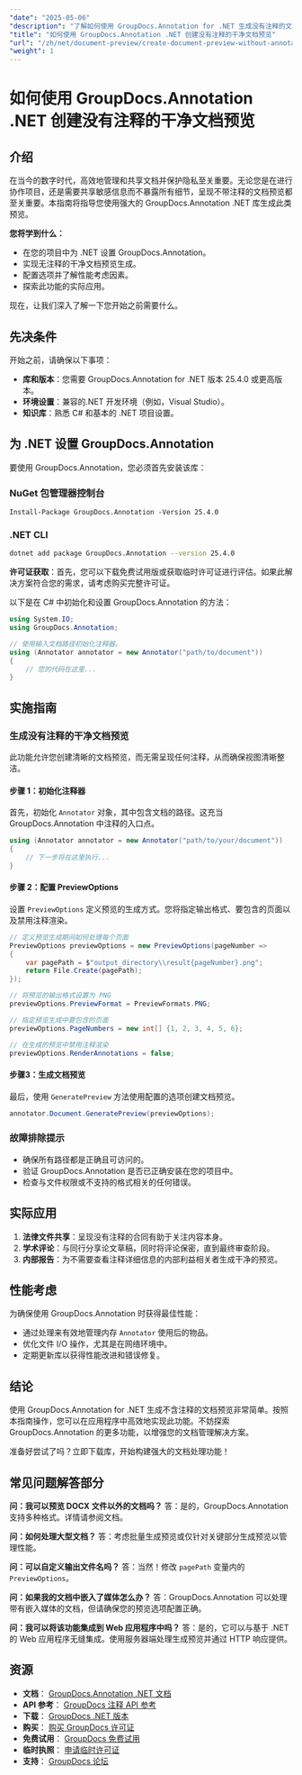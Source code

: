 ```yaml
---
"date": "2025-05-06"
"description": "了解如何使用 GroupDocs.Annotation for .NET 生成没有注释的文档预览，确保协作项目中的隐私和清晰度。"
"title": "如何使用 GroupDocs.Annotation .NET 创建没有注释的干净文档预览"
"url": "/zh/net/document-preview/create-document-preview-without-annotations-groupdocs-dotnet/"
"weight": 1
---
```


# 如何使用 GroupDocs.Annotation .NET 创建没有注释的干净文档预览

## 介绍

在当今的数字时代，高效地管理和共享文档并保护隐私至关重要。无论您是在进行协作项目，还是需要共享敏感信息而不暴露所有细节，呈现不带注释的文档预览都至关重要。本指南将指导您使用强大的 GroupDocs.Annotation .NET 库生成此类预览。

**您将学到什么：**
- 在您的项目中为 .NET 设置 GroupDocs.Annotation。
- 实现无注释的干净文档预览生成。
- 配置选项并了解性能考虑因素。
- 探索此功能的实际应用。

现在，让我们深入了解一下您开始之前需要什么。

## 先决条件

开始之前，请确保以下事项：
- **库和版本**：您需要 GroupDocs.Annotation for .NET 版本 25.4.0 或更高版本。
- **环境设置**：兼容的.NET 开发环境（例如，Visual Studio）。
- **知识库**：熟悉 C# 和基本的 .NET 项目设置。

## 为 .NET 设置 GroupDocs.Annotation

要使用 GroupDocs.Annotation，您必须首先安装该库：

### NuGet 包管理器控制台
```shell
Install-Package GroupDocs.Annotation -Version 25.4.0
```

### .NET CLI
```bash
dotnet add package GroupDocs.Annotation --version 25.4.0
```

**许可证获取**：首先，您可以下载免费试用版或获取临时许可证进行评估。如果此解决方案符合您的需求，请考虑购买完整许可证。

以下是在 C# 中初始化和设置 GroupDocs.Annotation 的方法：

```csharp
using System.IO;
using GroupDocs.Annotation;

// 使用输入文档路径初始化注释器。
using (Annotator annotator = new Annotator("path/to/document"))
{
    // 您的代码在这里...
}
```

## 实施指南

### 生成没有注释的干净文档预览

此功能允许您创建清晰的文档预览，而无需呈现任何注释，从而确保视图清晰整洁。

#### 步骤 1：初始化注释器
首先，初始化 `Annotator` 对象，其中包含文档的路径。这充当 GroupDocs.Annotation 中注释的入口点。

```csharp
using (Annotator annotator = new Annotator("path/to/your/document"))
{
    // 下一步将在这里执行...
}
```

#### 步骤 2：配置 PreviewOptions

设置 `PreviewOptions` 定义预览的生成方式。您将指定输出格式、要包含的页面以及禁用注释渲染。

```csharp
// 定义预览生成期间如何处理每个页面
PreviewOptions previewOptions = new PreviewOptions(pageNumber =>
{
    var pagePath = $"output_directory\\result{pageNumber}.png";
    return File.Create(pagePath);
});

// 将预览的输出格式设置为 PNG
previewOptions.PreviewFormat = PreviewFormats.PNG;

// 指定预览生成中要包含的页面
previewOptions.PageNumbers = new int[] {1, 2, 3, 4, 5, 6};

// 在生成的预览中禁用注释渲染
previewOptions.RenderAnnotations = false;
```

#### 步骤3：生成文档预览

最后，使用 `GeneratePreview` 方法使用配置的选项创建文档预览。

```csharp
annotator.Document.GeneratePreview(previewOptions);
```

### 故障排除提示
- 确保所有路径都是正确且可访问的。
- 验证 GroupDocs.Annotation 是否已正确安装在您的项目中。
- 检查与文件权限或不支持的格式相关的任何错误。

## 实际应用

1. **法律文件共享**：呈现没有注释的合同有助于关注内容本身。
2. **学术评论**：与同行分享论文草稿，同时将评论保密，直到最终审查阶段。
3. **内部报告**：为不需要查看注释详细信息的内部利益相关者生成干净的预览。

## 性能考虑

为确保使用 GroupDocs.Annotation 时获得最佳性能：
- 通过处理来有效地管理内存 `Annotator` 使用后的物品。
- 优化文件 I/O 操作，尤其是在网络环境中。
- 定期更新库以获得性能改进和错误修复。

## 结论

使用 GroupDocs.Annotation for .NET 生成不含注释的文档预览非常简单。按照本指南操作，您可以在应用程序中高效地实现此功能。不妨探索 GroupDocs.Annotation 的更多功能，以增强您的文档管理解决方案。

准备好尝试了吗？立即下载库，开始构建强大的文档处理功能！

## 常见问题解答部分

**问：我可以预览 DOCX 文件以外的文档吗？**
答：是的，GroupDocs.Annotation 支持多种格式。详情请参阅文档。

**问：如何处理大型文档？**
答：考虑批量生成预览或仅针对关键部分生成预览以管理性能。

**问：可以自定义输出文件名吗？**
答：当然！修改 `pagePath` 变量内的 `PreviewOptions`。

**问：如果我的文档中嵌入了媒体怎么办？**
答：GroupDocs.Annotation 可以处理带有嵌入媒体的文档，但请确保您的预览选项配置正确。

**问：我可以将该功能集成到 Web 应用程序中吗？**
答：是的，它可以与基于 .NET 的 Web 应用程序无缝集成。使用服务器端处理生成预览并通过 HTTP 响应提供。

## 资源
- **文档**： [GroupDocs.Annotation .NET 文档](https://docs.groupdocs.com/annotation/net/)
- **API 参考**： [GroupDocs 注释 API 参考](https://reference.groupdocs.com/annotation/net/)
- **下载**： [GroupDocs .NET 版本](https://releases.groupdocs.com/annotation/net/)
- **购买**： [购买 GroupDocs 许可证](https://purchase.groupdocs.com/buy)
- **免费试用**： [GroupDocs 免费试用](https://releases.groupdocs.com/annotation/net/)
- **临时执照**： [申请临时许可证](https://purchase.groupdocs.com/temporary-license/)
- **支持**： [GroupDocs 论坛](https://forum.groupdocs.com/c/annotation/)